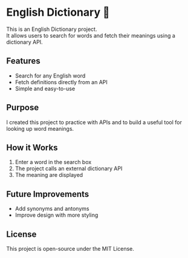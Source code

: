 # English Dictionary 📖

This is an English Dictionary project.  
It allows users to search for words and fetch their meanings using a dictionary API.

## Features
- Search for any English word  
- Fetch definitions directly from an API  
- Simple and easy-to-use  

## Purpose
I created this project to practice with APIs and to build a useful tool for looking up word meanings.

## How it Works
1. Enter a word in the search box  
2. The project calls an external dictionary API  
3. The meaning are displayed  

## Future Improvements 
- Add synonyms and antonyms  
- Improve design with more styling  

## License
This project is open-source under the MIT License.

